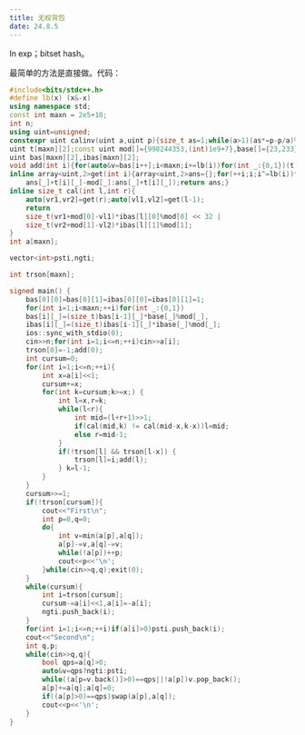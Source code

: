 ```yaml
---
title: 无权背包
date: 24.8.5
---
```


ln exp；bitset hash。


最简单的方法是直接做。代码：

```cpp
#include<bits/stdc++.h>
#define lb(x) (x&-x)
using namespace std;
const int maxn = 2e5+10;
int n;
using uint=unsigned;
constexpr uint calinv(uint a,uint p){size_t as=1;while(a>1)(as*=p-p/a)%=p,a=p%a;return as;}
uint t[maxn][2];const uint mod[]={998244353,(int)1e9+7},base[]={23,233},ibase[]={calinv(base[0],mod[0]),calinv(base[1],mod[1])};
uint bas[maxn][2],ibas[maxn][2];
void add(int i){for(auto&v=bas[i++];i<maxn;i+=lb(i))for(int _:{0,1})(t[i][_]+=v[_])%=mod[_];}
inline array<uint,2>get(int i){array<uint,2>ans={};for(++i;i;i^=lb(i))for(int _:{0,1})ans[_]=(ans[_]+t[i][_]>=mod[_]?
	ans[_]+t[i][_]-mod[_]:ans[_]+t[i][_]);return ans;}
inline size_t cal(int l,int r){
	auto[vr1,vr2]=get(r);auto[vl1,vl2]=get(l-1);
	return
	size_t(vr1+mod[0]-vl1)*ibas[l][0]%mod[0] << 32 | 
	size_t(vr2+mod[1]-vl2)*ibas[l][1]%mod[1];
}
int a[maxn];

vector<int>psti,ngti;

int trson[maxn];

signed main() {
	bas[0][0]=bas[0][1]=ibas[0][0]=ibas[0][1]=1;
	for(int i=1;i<maxn;++i)for(int _:{0,1})
	bas[i][_]=(size_t)bas[i-1][_]*base[_]%mod[_],
	ibas[i][_]=(size_t)ibas[i-1][_]*ibase[_]%mod[_];
	ios::sync_with_stdio(0);
	cin>>n;for(int i=1;i<=n;++i)cin>>a[i];
	trson[0]=-1;add(0);
	int cursum=0;
	for(int i=1;i<=n;++i){
		int x=a[i]<<1;
		cursum+=x;
		for(int k=cursum;k>=x;) {
			int l=x,r=k;
			while(l<r){
				int mid=(l+r+1)>>1;
				if(cal(mid,k) != cal(mid-x,k-x))l=mid;
				else r=mid-1;
			}
			if(!trson[l] && trson[l-x]) {
				trson[l]=i;add(l);
			} k=l-1;
		}
	}
	cursum>>=1;
	if(!trson[cursum]){
		cout<<"First\n";
		int p=0,q=0;
		do{
			int v=min(a[p],a[q]);
			a[p]-=v,a[q]-=v;
			while(!a[p])++p;
			cout<<p<<'\n';
		}while(cin>>q,q);exit(0);
	}
	while(cursum){
		int i=trson[cursum];
		cursum-=a[i]<<1,a[i]=-a[i];
		ngti.push_back(i);
	}
	for(int i=1;i<=n;++i)if(a[i]>0)psti.push_back(i);
	cout<<"Second\n";
	int q,p;
	while(cin>>q,q){
		bool qps=a[q]>0;
		auto&v=qps?ngti:psti;
		while((a[p=v.back()]>0)==qps||!a[p])v.pop_back();
		a[p]+=a[q];a[q]=0;
		if((a[p]>0)==qps)swap(a[p],a[q]);
		cout<<p<<'\n';
	}
}
```

<link rel="stylesheet" href="https://cdnjs.cloudflare.com/ajax/libs/highlight.js/11.9.0/styles/default.min.css"> <script src="https://cdnjs.cloudflare.com/ajax/libs/highlight.js/11.9.0/highlight.min.js"></script> <!-- and it's easy to individually load additional languages --> <script src="https://cdnjs.cloudflare.com/ajax/libs/highlight.js/11.9.0/languages/go.min.js"></script> <script>hljs.highlightAll();</script>
<!--stackedit_data:
eyJoaXN0b3J5IjpbNjczMzIzNjQsLTY1NzU2MDUwXX0=
-->